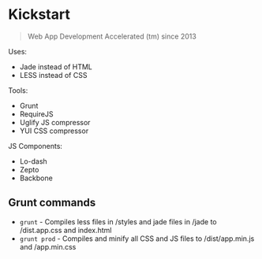 # Kickstart
> Web App Development Accelerated (tm) since 2013

Uses:
- Jade instead of HTML
- LESS instead of CSS

Tools:
- Grunt
- RequireJS
- Uglify JS compressor
- YUI CSS compressor

JS Components:
- Lo-dash
- Zepto
- Backbone

## Grunt commands

- `grunt` - Compiles less files in /styles and jade files in /jade to /dist.app.css and index.html
- `grunt prod` - Compiles and minify all CSS and JS files to /dist/app.min.js and /app.min.css
